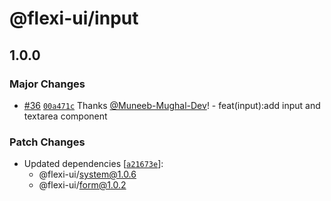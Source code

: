 # @flexi-ui/input

## 1.0.0

### Major Changes

- [#36](https://github.com/flexi-ui/flexi-ui/pull/36) [`00a471c`](https://github.com/flexi-ui/flexi-ui/commit/00a471c11b74e53416f4d35d284b481c7ed02040) Thanks [@Muneeb-Mughal-Dev](https://github.com/Muneeb-Mughal-Dev)! - feat(input):add input and textarea component

### Patch Changes

- Updated dependencies [[`a21673e`](https://github.com/flexi-ui/flexi-ui/commit/a21673e7e5d4973342dd72db605004d058278bef)]:
  - @flexi-ui/system@1.0.6
  - @flexi-ui/form@1.0.2
